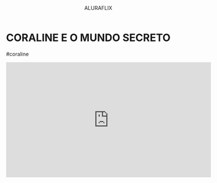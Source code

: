 

<head>
    <link rel="stylesheet" href="style.css" />
    <title>Aluraflix</title>
</head>

<body>

<header>ALURAFLIX</header>

<div>
<h1>CORALINE E O MUNDO SECRETO</h1>
<p>#coraline</p>
</div>

<div>
<iframe <iframe width="560" height="315" src="https://www.youtube.com/embed/d5cZZWRpU4U?si=-F0GmDekZK5Vk5vI" title="YouTube video player" frameborder="0" allow="accelerometer; autoplay; clipboard-write; encrypted-media; gyroscope; picture-in-picture; web-share" referrerpolicy="strict-origin-when-cross-origin" allowfullscreen></iframe>
</div>


</body>